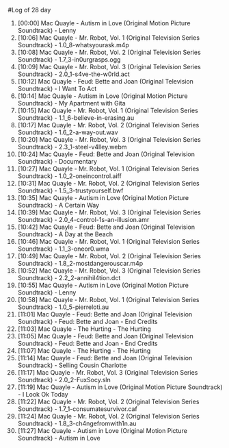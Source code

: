 #Log of 28 day

1. [00:00] Mac Quayle - Autism in Love (Original Motion Picture Soundtrack) - Lenny
1. [10:06] Mac Quayle - Mr. Robot, Vol. 1 (Original Television Series Soundtrack) - 1.0_8-whatsyourask.m4p
1. [10:08] Mac Quayle - Mr. Robot, Vol. 2 (Original Television Series Soundtrack) - 1.7_3-in0urgrasps.ogg
1. [10:09] Mac Quayle - Mr. Robot, Vol. 3 (Original Television Series Soundtrack) - 2.0_1-s4ve-the-w0rld.act
1. [10:12] Mac Quayle - Feud: Bette and Joan (Original Television Soundtrack) - I Want To Act
1. [10:14] Mac Quayle - Autism in Love (Original Motion Picture Soundtrack) - My Apartment with Gita
1. [10:15] Mac Quayle - Mr. Robot, Vol. 1 (Original Television Series Soundtrack) - 1.1_6-believe-in-erasing.au
1. [10:17] Mac Quayle - Mr. Robot, Vol. 2 (Original Television Series Soundtrack) - 1.6_2-a-way-out.wav
1. [10:20] Mac Quayle - Mr. Robot, Vol. 3 (Original Television Series Soundtrack) - 2.3_1-steel-v4lley.webm
1. [10:24] Mac Quayle - Feud: Bette and Joan (Original Television Soundtrack) - Documentary
1. [10:27] Mac Quayle - Mr. Robot, Vol. 1 (Original Television Series Soundtrack) - 1.0_2-oneincontrol.aiff
1. [10:31] Mac Quayle - Mr. Robot, Vol. 2 (Original Television Series Soundtrack) - 1.5_3-trustyourself.bwf
1. [10:35] Mac Quayle - Autism in Love (Original Motion Picture Soundtrack) - A Certain Way
1. [10:39] Mac Quayle - Mr. Robot, Vol. 3 (Original Television Series Soundtrack) - 2.0_4-control-1s-an-illusion.amr
1. [10:42] Mac Quayle - Feud: Bette and Joan (Original Television Soundtrack) - A Day at the Beach
1. [10:46] Mac Quayle - Mr. Robot, Vol. 1 (Original Television Series Soundtrack) - 1.1_3-oneor0.wma
1. [10:49] Mac Quayle - Mr. Robot, Vol. 2 (Original Television Series Soundtrack) - 1.8_2-mostdangerouscar.m4p
1. [10:52] Mac Quayle - Mr. Robot, Vol. 3 (Original Television Series Soundtrack) - 2.2_2-annihil4tion.dct
1. [10:55] Mac Quayle - Autism in Love (Original Motion Picture Soundtrack) - Lenny
1. [10:58] Mac Quayle - Mr. Robot, Vol. 1 (Original Television Series Soundtrack) - 1.0_5-pierreloti.au
1. [11:01] Mac Quayle - Feud: Bette and Joan (Original Television Soundtrack) - Feud: Bette and Joan - End Credits
1. [11:03] Mac Quayle - The Hurting - The Hurting
1. [11:05] Mac Quayle - Feud: Bette and Joan (Original Television Soundtrack) - Feud: Bette and Joan - End Credits
1. [11:07] Mac Quayle - The Hurting - The Hurting
1. [11:14] Mac Quayle - Feud: Bette and Joan (Original Television Soundtrack) - Selling Cousin Charlotte
1. [11:17] Mac Quayle - Mr. Robot, Vol. 3 (Original Television Series Soundtrack) - 2.0_2-FuxSocy.sln
1. [11:19] Mac Quayle - Autism in Love (Original Motion Picture Soundtrack) - I Look Ok Today
1. [11:22] Mac Quayle - Mr. Robot, Vol. 2 (Original Television Series Soundtrack) - 1.7_1-consumatesurvivor.caf
1. [11:24] Mac Quayle - Mr. Robot, Vol. 2 (Original Television Series Soundtrack) - 1.8_3-ch4ngefromwith1n.au
1. [11:27] Mac Quayle - Autism in Love (Original Motion Picture Soundtrack) - Autism in Love
